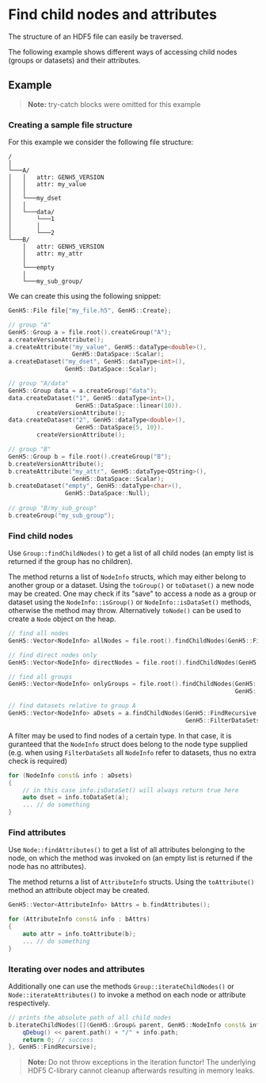 <!--
SPDX-FileCopyrightText: 2023 German Aerospace Center (DLR)

SPDX-License-Identifier: MPL-2.0+
-->

# Find child nodes and attributes

The structure of an HDF5 file can easily be traversed. 

The following example shows different ways of accessing child nodes (groups or datasets) and their attributes.

## Example

> **Note:** try-catch blocks were omitted for this example

### Creating a sample file structure

For this example we consider the following file structure:

```
/
│
└───A/
│   │   attr: GENH5_VERSION
│   │   attr: my_value
│   │
│   └───my_dset
│   │
│   └───data/
│       └───1
│       │
│       └───2
└───B/
    │   attr: GENH5_VERSION
    │   attr: my_attr
    │
    └───empty
    │
    └───my_sub_group/
``` 

We can create this using the following snippet:

```cpp
GenH5::File file{"my_file.h5", GenH5::Create};

// group "A"
GenH5::Group a = file.root().createGroup("A");
a.createVersionAttribute();
a.createAttribute("my_value", GenH5::dataType<double>(),
                  GenH5::DataSpace::Scalar);
a.createDataset("my_dset", GenH5::dataType<int>(),
                GenH5::DataSpace::Scalar);

// group "A/data"
GenH5::Group data = a.createGroup("data");
data.createDataset("1", GenH5::dataType<int>(),
                   GenH5::DataSpace::linear(10)).
        createVersionAttribute();
data.createDataset("2", GenH5::dataType<double>(),
                   GenH5::DataSpace{5, 10}).
        createVersionAttribute();

// group "B"
GenH5::Group b = file.root().createGroup("B");
b.createVersionAttribute();
b.createAttribute("my_attr", GenH5::dataType<QString>(),
                  GenH5::DataSpace::Scalar);
b.createDataset("empty", GenH5::dataType<char>(),
                GenH5::DataSpace::Null);
				
// group "B/my_sub_group"
b.createGroup("my_sub_group");
```

### Find child nodes

Use `Group::findChildNodes()` to get a list of all child nodes (an empty list is returned if the group has no children).

The method returns a list of `NodeInfo` structs, which may either belong to another group or a dataset. 
Using the `toGroup()` or `toDataset()` a new node may be created. 
One may check if its "save" to access a node as a group or dataset using the `NodeInfo::isGroup()` or `NodeInfo::isDataSet()` methods, otherwise the method may throw. 
Alternatively `toNode()` can be used to create a `Node` object on the heap. 

```cpp
// find all nodes 
GenH5::Vector<NodeInfo> allNodes = file.root().findChildNodes(GenH5::FindRecursive);

// find direct nodes only
GenH5::Vector<NodeInfo> directNodes = file.root().findChildNodes(GenH5::FindDirectOnly);

// find all groups
GenH5::Vector<NodeInfo> onlyGroups = file.root().findChildNodes(GenH5::FindRecursive,
                                                                GenH5::FilterGroups);

// find datasets relative to group A
GenH5::Vector<NodeInfo> aDsets = a.findChildNodes(GenH5::FindRecursive,
                                                  GenH5::FilterDataSets);
```

A filter may be used to find nodes of a certain type. 
In that case, it is guranteed that the `NodeInfo` struct does belong to the node type supplied (e.g. when using `FilterDataSets` all `NodeInfo` refer to datasets, thus no extra check is required)

```cpp
for (NodeInfo const& info : aDsets)
{
    // in this case info.isDataSet() will always return true here
    auto dset = info.toDataSet(a);
    ... // do something
}
```

### Find attributes

Use `Node::findAttributes()` to get a list of all attributes belonging to the node, on which the method was invoked on (an empty list is returned if the node has no attributes).

The method returns a list of `AttributeInfo` structs. 
Using the `toAttribute()` method an attribute object may be created.


```cpp
GenH5::Vector<AttributeInfo> bAttrs = b.findAttributes();

for (AttributeInfo const& info : bAttrs)
{
    auto attr = info.toAttribute(b);
    ... // do something
}
```

### Iterating over nodes and attributes

Additionally one can use the methods `Group::iterateChildNodes()` or `Node::iterateAttributes()` to invoke a method on each node or attribute respectively.

```cpp
// prints the absolute path of all child nodes
b.iterateChildNodes([](GenH5::Group& parent, GenH5::NodeInfo const& info) -> herr_t {
    qDebug() << parent.path() + "/" + info.path;
    return 0; // success
}, GenH5::FindRecursive);
```

> **Note:** Do not throw exceptions in the iteration functor! The underlying HDF5 C-library cannot cleanup afterwards resulting in memory leaks.
